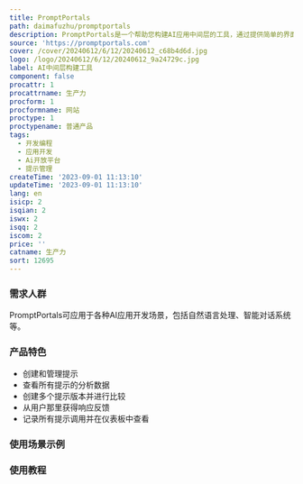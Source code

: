 ```yaml
---
title: PromptPortals
path: daimafuzhu/promptportals
description: PromptPortals是一个帮助您构建AI应用中间层的工具，通过提供简单的界面来创建和管理您的OpenAI API调用的提示。
source: 'https://promptportals.com'
cover: /cover/20240612/6/12/20240612_c68b4d6d.jpg
logo: /logo/20240612/6/12/20240612_9a24729c.jpg
label: AI中间层构建工具
component: false
procattr: 1
procattrname: 生产力
procform: 1
procformname: 网站
proctype: 1
proctypename: 普通产品
tags:
  - 开发编程
  - 应用开发
  - Ai开放平台
  - 提示管理
createTime: '2023-09-01 11:13:10'
updateTime: '2023-09-01 11:13:10'
lang: en
isicp: 2
isqian: 2
iswx: 2
isqq: 2
iscom: 2
price: ''
catname: 生产力
sort: 12695
---
```




### 需求人群
PromptPortals可应用于各种AI应用开发场景，包括自然语言处理、智能对话系统等。

### 产品特色
- 创建和管理提示
- 查看所有提示的分析数据
- 创建多个提示版本并进行比较
- 从用户那里获得响应反馈
- 记录所有提示调用并在仪表板中查看

### 使用场景示例


### 使用教程


  
